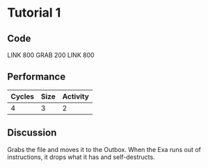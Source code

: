 # Tutorial 1
## Code
LINK 800
GRAB 200
LINK 800

## Performance
| Cycles | Size | Activity |
|--------|------|----------|
|   4    |   3  |     2    |

## Discussion
Grabs the file and moves it to the Outbox.  When the Exa runs out of instructions, it drops what it has and self-destructs.
